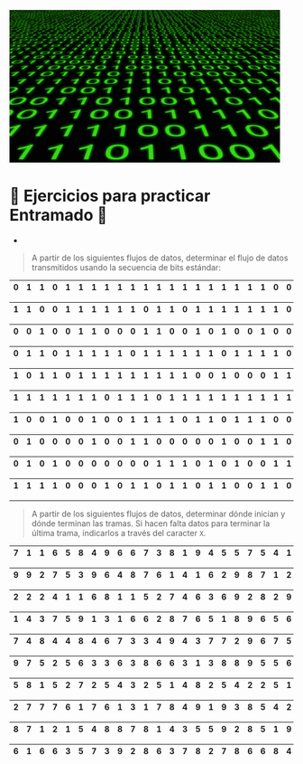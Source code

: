 ![Welcome](/images/link_layer/framing/bits_sequence.jpg)

# 📒 Ejercicios para practicar Entramado 📒

-

> A partir de los siguientes flujos de datos, determinar el flujo de datos transmitidos usando la secuencia de bits estándar: 

| 0 | 1 | 1 | 0 | 1 | 1 | 1 | 1 | 1 | 1 | 1 | 1 | 1 | 1 | 1 | 1 | 1 | 1 | 1 | 1 | 0 | 0 | 1 | 0 |
|:-:|:-:|:-:|:-:|:-:|:-:|:-:|:-:|:-:|:-:|:-:|:-:|:-:|:-:|:-:|:-:|:-:|:-:|:-:|:-:|:-:|:-:|:-:|:-:|

| 1 | 1 | 0 | 0 | 1 | 1 | 1 | 1 | 1 | 1 | 0 | 1 | 1 | 0 | 1 | 1 | 1 | 1 | 1 | 1 | 1 | 0 | 1 | 1 |
|:-:|:-:|:-:|:-:|:-:|:-:|:-:|:-:|:-:|:-:|:-:|:-:|:-:|:-:|:-:|:-:|:-:|:-:|:-:|:-:|:-:|:-:|:-:|:-:|

| 0 | 0 | 1 | 0 | 0 | 1 | 1 | 0 | 0 | 0 | 1 | 1 | 0 | 0 | 1 | 0 | 1 | 0 | 0 | 1 | 0 | 0 | 1 | 0 |
|:-:|:-:|:-:|:-:|:-:|:-:|:-:|:-:|:-:|:-:|:-:|:-:|:-:|:-:|:-:|:-:|:-:|:-:|:-:|:-:|:-:|:-:|:-:|:-:|

| 0 | 1 | 1 | 0 | 1 | 1 | 1 | 1 | 1 | 0 | 1 | 1 | 1 | 1 | 1 | 1 | 0 | 1 | 1 | 1 | 1 | 0 | 1 | 1 |
|:-:|:-:|:-:|:-:|:-:|:-:|:-:|:-:|:-:|:-:|:-:|:-:|:-:|:-:|:-:|:-:|:-:|:-:|:-:|:-:|:-:|:-:|:-:|:-:|

| 1 | 0 | 1 | 1 | 0 | 1 | 1 | 1 | 1 | 1 | 1 | 1 | 1 | 1 | 0 | 0 | 1 | 0 | 0 | 0 | 1 | 1 | 0 | 1 |
|:-:|:-:|:-:|:-:|:-:|:-:|:-:|:-:|:-:|:-:|:-:|:-:|:-:|:-:|:-:|:-:|:-:|:-:|:-:|:-:|:-:|:-:|:-:|:-:|

| 1 | 1 | 1 | 1 | 1 | 1 | 1 | 0 | 1 | 1 | 1 | 0 | 1 | 1 | 1 | 1 | 1 | 1 | 1 | 1 | 1 | 1 | 1 | 1 |
|:-:|:-:|:-:|:-:|:-:|:-:|:-:|:-:|:-:|:-:|:-:|:-:|:-:|:-:|:-:|:-:|:-:|:-:|:-:|:-:|:-:|:-:|:-:|:-:|

| 1 | 0 | 0 | 1 | 0 | 0 | 1 | 0 | 0 | 1 | 1 | 1 | 1 | 0 | 1 | 1 | 0 | 1 | 1 | 1 | 0 | 0 | 1 | 1 |
|:-:|:-:|:-:|:-:|:-:|:-:|:-:|:-:|:-:|:-:|:-:|:-:|:-:|:-:|:-:|:-:|:-:|:-:|:-:|:-:|:-:|:-:|:-:|:-:|

| 0 | 1 | 0 | 0 | 0 | 0 | 1 | 0 | 0 | 1 | 1 | 0 | 0 | 0 | 0 | 0 | 1 | 0 | 0 | 1 | 1 | 0 | 1 | 0 |
|:-:|:-:|:-:|:-:|:-:|:-:|:-:|:-:|:-:|:-:|:-:|:-:|:-:|:-:|:-:|:-:|:-:|:-:|:-:|:-:|:-:|:-:|:-:|:-:|

| 0 | 1 | 0 | 1 | 0 | 0 | 0 | 0 | 0 | 0 | 0 | 1 | 1 | 1 | 0 | 1 | 0 | 1 | 0 | 0 | 1 | 1 | 1 | 0 |
|:-:|:-:|:-:|:-:|:-:|:-:|:-:|:-:|:-:|:-:|:-:|:-:|:-:|:-:|:-:|:-:|:-:|:-:|:-:|:-:|:-:|:-:|:-:|:-:|

| 1 | 1 | 1 | 1 | 0 | 0 | 0 | 1 | 0 | 1 | 1 | 0 | 1 | 1 | 0 | 1 | 1 | 0 | 0 | 1 | 1 | 0 | 0 | 1 |
|:-:|:-:|:-:|:-:|:-:|:-:|:-:|:-:|:-:|:-:|:-:|:-:|:-:|:-:|:-:|:-:|:-:|:-:|:-:|:-:|:-:|:-:|:-:|:-:|

---

> A partir de los siguientes flujos de datos, determinar dónde inician y dónde terminan las tramas. Si hacen falta datos para terminar la última trama, indicarlos a través del caracter `X`. 

| 7 | 1 | 1 | 6 | 5 | 8 | 4 | 9 | 6 | 6 | 7 | 3 | 8 | 1 | 9 | 4 | 5 | 5 | 7 | 5 | 4 | 1 | 4 | 5 | 5 | 5 | 4 | 6 | 7 | 9 | 6 | 5 | 1 | 5 | 4 | 9 | 1 | 3 | 7 | 7 |
|:-:|:-:|:-:|:-:|:-:|:-:|:-:|:-:|:-:|:-:|:-:|:-:|:-:|:-:|:-:|:-:|:-:|:-:|:-:|:-:|:-:|:-:|:-:|:-:|:-:|:-:|:-:|:-:|:-:|:-:|:-:|:-:|:-:|:-:|:-:|:-:|:-:|:-:|:-:|:-:|

| 9 | 9 | 2 | 7 | 5 | 3 | 9 | 6 | 4 | 8 | 7 | 6 | 1 | 4 | 1 | 6 | 2 | 9 | 8 | 7 | 1 | 2 | 6 | 6 | 3 | 2 | 5 | 6 | 6 | 9 | 1 | 5 | 6 | 9 | 8 | 1 | 9 | 6 | 2 | 4 |
|:-:|:-:|:-:|:-:|:-:|:-:|:-:|:-:|:-:|:-:|:-:|:-:|:-:|:-:|:-:|:-:|:-:|:-:|:-:|:-:|:-:|:-:|:-:|:-:|:-:|:-:|:-:|:-:|:-:|:-:|:-:|:-:|:-:|:-:|:-:|:-:|:-:|:-:|:-:|:-:|

| 2 | 2 | 2 | 4 | 1 | 1 | 6 | 8 | 1 | 1 | 5 | 2 | 7 | 4 | 6 | 3 | 6 | 9 | 2 | 8 | 2 | 9 | 1 | 5 | 3 | 4 | 7 | 8 | 2 | 1 | 8 | 6 | 3 | 5 | 9 | 6 | 4 | 2 | 3 | 1 |
|:-:|:-:|:-:|:-:|:-:|:-:|:-:|:-:|:-:|:-:|:-:|:-:|:-:|:-:|:-:|:-:|:-:|:-:|:-:|:-:|:-:|:-:|:-:|:-:|:-:|:-:|:-:|:-:|:-:|:-:|:-:|:-:|:-:|:-:|:-:|:-:|:-:|:-:|:-:|:-:|

| 1 | 4 | 3 | 7 | 5 | 9 | 1 | 3 | 1 | 6 | 6 | 2 | 8 | 7 | 6 | 5 | 1 | 8 | 9 | 6 | 5 | 6 | 2 | 4 | 2 | 2 | 5 | 6 | 2 | 4 | 4 | 7 | 2 | 3 | 9 | 6 | 7 | 3 | 7 | 7 |
|:-:|:-:|:-:|:-:|:-:|:-:|:-:|:-:|:-:|:-:|:-:|:-:|:-:|:-:|:-:|:-:|:-:|:-:|:-:|:-:|:-:|:-:|:-:|:-:|:-:|:-:|:-:|:-:|:-:|:-:|:-:|:-:|:-:|:-:|:-:|:-:|:-:|:-:|:-:|:-:|

| 7 | 4 | 8 | 4 | 4 | 8 | 4 | 6 | 7 | 3 | 3 | 4 | 9 | 4 | 3 | 7 | 7 | 2 | 9 | 6 | 7 | 5 | 4 | 8 | 3 | 3 | 9 | 3 | 2 | 9 | 3 | 2 | 3 | 7 | 2 | 4 | 2 | 8 | 5 | 8 |
|:-:|:-:|:-:|:-:|:-:|:-:|:-:|:-:|:-:|:-:|:-:|:-:|:-:|:-:|:-:|:-:|:-:|:-:|:-:|:-:|:-:|:-:|:-:|:-:|:-:|:-:|:-:|:-:|:-:|:-:|:-:|:-:|:-:|:-:|:-:|:-:|:-:|:-:|:-:|:-:|

| 9 | 7 | 5 | 2 | 5 | 6 | 3 | 3 | 6 | 3 | 8 | 6 | 6 | 3 | 1 | 3 | 8 | 8 | 9 | 5 | 5 | 6 | 7 | 6 | 9 | 4 | 8 | 9 | 6 | 3 | 1 | 5 | 8 | 1 | 9 | 5 | 2 | 3 | 9 | 7 |
|:-:|:-:|:-:|:-:|:-:|:-:|:-:|:-:|:-:|:-:|:-:|:-:|:-:|:-:|:-:|:-:|:-:|:-:|:-:|:-:|:-:|:-:|:-:|:-:|:-:|:-:|:-:|:-:|:-:|:-:|:-:|:-:|:-:|:-:|:-:|:-:|:-:|:-:|:-:|:-:|

| 5 | 8 | 1 | 5 | 2 | 7 | 2 | 5 | 4 | 3 | 2 | 5 | 1 | 4 | 8 | 2 | 5 | 4 | 2 | 2 | 5 | 1 | 2 | 1 | 9 | 6 | 6 | 3 | 8 | 2 | 3 | 2 | 8 | 3 | 1 | 5 | 3 | 7 | 4 | 4 |
|:-:|:-:|:-:|:-:|:-:|:-:|:-:|:-:|:-:|:-:|:-:|:-:|:-:|:-:|:-:|:-:|:-:|:-:|:-:|:-:|:-:|:-:|:-:|:-:|:-:|:-:|:-:|:-:|:-:|:-:|:-:|:-:|:-:|:-:|:-:|:-:|:-:|:-:|:-:|:-:|

| 2 | 7 | 7 | 7 | 6 | 1 | 7 | 6 | 1 | 3 | 1 | 7 | 8 | 4 | 9 | 1 | 9 | 3 | 8 | 5 | 4 | 2 | 2 | 2 | 2 | 1 | 2 | 7 | 1 | 9 | 7 | 1 | 1 | 5 | 9 | 4 | 6 | 7 | 5 | 1 |
|:-:|:-:|:-:|:-:|:-:|:-:|:-:|:-:|:-:|:-:|:-:|:-:|:-:|:-:|:-:|:-:|:-:|:-:|:-:|:-:|:-:|:-:|:-:|:-:|:-:|:-:|:-:|:-:|:-:|:-:|:-:|:-:|:-:|:-:|:-:|:-:|:-:|:-:|:-:|:-:|

| 8 | 7 | 1 | 2 | 1 | 5 | 4 | 8 | 8 | 7 | 8 | 1 | 4 | 3 | 5 | 5 | 9 | 2 | 8 | 5 | 1 | 9 | 7 | 9 | 1 | 5 | 6 | 6 | 9 | 9 | 7 | 7 | 8 | 7 | 8 | 9 | 5 | 5 | 3 | 6 |
|:-:|:-:|:-:|:-:|:-:|:-:|:-:|:-:|:-:|:-:|:-:|:-:|:-:|:-:|:-:|:-:|:-:|:-:|:-:|:-:|:-:|:-:|:-:|:-:|:-:|:-:|:-:|:-:|:-:|:-:|:-:|:-:|:-:|:-:|:-:|:-:|:-:|:-:|:-:|:-:|

| 6 | 1 | 6 | 6 | 3 | 5 | 7 | 3 | 9 | 2 | 8 | 6 | 3 | 7 | 8 | 2 | 7 | 8 | 6 | 6 | 8 | 4 | 6 | 4 | 4 | 6 | 3 | 2 | 2 | 1 | 3 | 8 | 4 | 3 | 4 | 1 | 3 | 3 | 3 | 5 |
|:-:|:-:|:-:|:-:|:-:|:-:|:-:|:-:|:-:|:-:|:-:|:-:|:-:|:-:|:-:|:-:|:-:|:-:|:-:|:-:|:-:|:-:|:-:|:-:|:-:|:-:|:-:|:-:|:-:|:-:|:-:|:-:|:-:|:-:|:-:|:-:|:-:|:-:|:-:|:-:|

